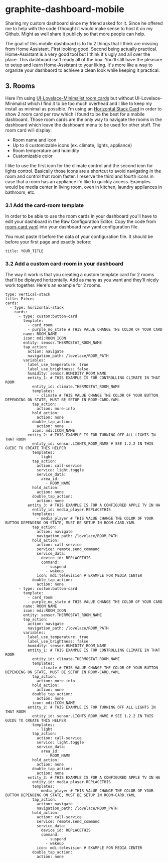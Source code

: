 # graphite-dashboard-mobile
Sharing my custom dashboard since my friend asked for it. Since he offered me to help with the code I thought it would make sense to host it on my Github. Might as well share it publicly so that more people can help.

The goal of this mobile dashboard is to fix 2 things that I think are missing from Home Assistant. First looking good. Second being actually practical. Home-Assistant is a very good tool but I think it's ugly and all over the place. This dashboard isn't ready all of the box. You'll still have the pleasure to setup and learn Home-Assistant to your liking. It's more like a way to organize your dashbaord to achieve a clean look while keeping it practical.

## 3. Rooms

Here I'm using [UI-Lovelace-Minimalist room cards](https://ui-lovelace-minimalist.github.io/UI/usage/cards/card_room/) but without UI-Lovelace-Minimalist which I find it to be too much overhead and I like to keep my install as minimal as possible. I'm using an [Horizontal Stack Card](https://www.home-assistant.io/dashboards/horizontal-stack/) in order to show 2 room card per row which I found to be the best for a mobile dashboard. Those room cards are the only way to navigate the rooms in the dashboard which leave the dashboard menu to be used for other stuff. The room card will display:

- Room name and icon
- Up to 4 customizable icons (ex. climate, lights, appliance)
- Room temperature and humidity
- Customizable color

I like to use the first icon for the climate control and the second icon for lights control. Basically those icons are a shortcut to avoid navigating in the room and control that room faster. I reserve the third and fourth icons in case that a room has an appliance I'd like to quickly access. Examples would be media center in living room, oven in kitchen, laundry appliances in bathroom, etc.

### 3.1 Add the card-room template

In order to be able to use the room cards in your dashboard you'll have to edit your dashboard in the Raw Configuration Editor. Copy the code from [room-card.yaml](https://github.com/gravelfreeman/ha-mobile-dashboard/blob/main/rooms.yaml
) into your dashboard raw yaml configuration file.

You must paste it before the data of your configuration file. It should be before your first page and exactly before:

`title: YOUR_TITLE`

### 3.2 Add a custom card-room in your dashboard

The way it work is that you creating a custom template card for 2 rooms that'll be diplayed horizontally. Add as many as you want and they'll nicely work together. Here's an example for 2 rooms.

```
type: vertical-stack
title: Pièces
cards:
  - type: horizontal-stack
    cards:
      - type: custom:button-card
        template:
          - card_room
          - purple_no_state # THIS VALUE CHANGE THE COLOR OF YOUR CARD
        name: ROOM_NAME
        icon: mdi:ROOM_ICON
        entity: sensor.THERMOSTAT_ROOM_NAME
        tap_action:
          action: navigate
          navigation_path: /lovelace/ROOM_PATH
        variables:
          label_use_temperature: true
          label_use_brightness: false
          humidity: sensor.HUMIDITY_ROOM_NAME
          entity_1: # THIS EXAMPLE IS FOR CONTROLLING CLIMATE IN THAT ROOM
            entity_id: climate.THERMOSTAT_ROOM_NAME
            templates:
              - climate # THIS VALUE CHANGE THE COLOR OF YOUR BUTTON DEPENDING ON STATE, MUST BE SETUP IN ROOM-CARD.YAML
            tap_action:
              action: more-info
            hold_action:
              action: none
            double_tap_action:
              action: none
            icon: mdi:ICON_NAME
          entity_2: # THIS EXAMPLE IS FOR TURNING OFF ALL LIGHTS IN THAT ROOM
            entity_id: sensor.LIGHTS_ROOM_NAME # SEE 1.2.2 IN THIS GUIDE TO CREATE THIS HELPER
            templates:
              - light
            tap_action:
              action: call-service
              service: light.toggle
              service_data:
                area_id:
                  - ROOM_NAME
            hold_action:
              action: none
            double_tap_action:
              action: none
          entity_3: # THIS EXAMPLE IS FOR A CONFIGURED APPLE TV IN HA
            entity_id: media_player.REPLACETHIS
            templates:
              - media_player # THIS VALUE CHANGE THE COLOR OF YOUR BUTTON DEPENDING ON STATE, MUST BE SETUP IN ROOM-CARD.YAML
            tap_action:
              action: navigate
              navigation_path: /lovelace/ROOM_PATH
            hold_action:
              action: call-service
              service: remote.send_command
              service_data:
                device_id: REPLACETHIS
                command:
                  - suspend
                  - wakeup
              icon: mdi:television # EXAMPLE FOR MEDIA CENTER
            double_tap_action:
              action: none
      - type: custom:button-card
        template:
          - card_room
          - purple_no_state # THIS VALUE CHANGE THE COLOR OF YOUR CARD
        name: ROOM_NAME
        icon: mdi:ROOM_ICON
        entity: sensor.THERMOSTAT_ROOM_NAME
        tap_action:
          action: navigate
          navigation_path: /lovelace/ROOM_PATH
        variables:
          label_use_temperature: true
          label_use_brightness: false
          humidity: sensor.HUMIDITY_ROOM_NAME
          entity_1: # THIS EXAMPLE IS FOR CONTROLLING CLIMATE IN THAT ROOM
            entity_id: climate.THERMOSTAT_ROOM_NAME
            templates:
              - climate # THIS VALUE CHANGE THE COLOR OF YOUR BUTTON DEPENDING ON STATE, MUST BE SETUP IN ROOM-CARD.YAML
            tap_action:
              action: more-info
            hold_action:
              action: none
            double_tap_action:
              action: none
            icon: mdi:ICON_NAME
          entity_2: # THIS EXAMPLE IS FOR TURNING OFF ALL LIGHTS IN THAT ROOM
            entity_id: sensor.LIGHTS_ROOM_NAME # SEE 1.2.2 IN THIS GUIDE TO CREATE THIS HELPER
            templates:
              - light
            tap_action:
              action: call-service
              service: light.toggle
              service_data:
                area_id:
                  - ROOM_NAME
            hold_action:
              action: none
            double_tap_action:
              action: none
          entity_3: # THIS EXAMPLE IS FOR A CONFIGURED APPLE TV IN HA
            entity_id: media_player.REPLACETHIS
            templates:
              - media_player # THIS VALUE CHANGE THE COLOR OF YOUR BUTTON DEPENDING ON STATE, MUST BE SETUP IN ROOM-CARD.YAML
            tap_action:
              action: navigate
              navigation_path: /lovelace/ROOM_PATH
            hold_action:
              action: call-service
              service: remote.send_command
              service_data:
                device_id: REPLACETHIS
                command:
                  - suspend
                  - wakeup
              icon: mdi:television # EXAMPLE FOR MEDIA CENTER
            double_tap_action:
              action: none
```
